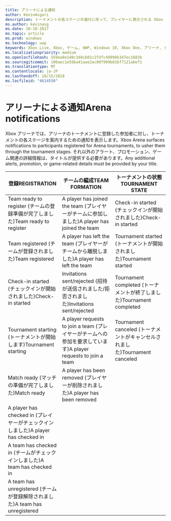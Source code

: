 ```yaml
---
title: アリーナによる通知
author: KevinAsgari
description: トーナメントの各ステージの進行に伴って、プレイヤーに表示される Xbox アリーナの通知について説明します。
ms.author: kevinasg
ms.date: 10-10-2017
ms.topic: article
ms.prod: windows
ms.technology: uwp
keywords: Xbox Live, Xbox, ゲーム, UWP, Windows 10, Xbox One, アリーナ, トーナメント, UX
ms.localizationpriority: medium
ms.openlocfilehash: 559ea8e1d8c3d4cb01c2fdfc49996b347ec1683b
ms.sourcegitcommit: 106aec1e59ba41aae2ac00f909b81bf7121a6ef1
ms.translationtype: MT
ms.contentlocale: ja-JP
ms.lasthandoff: 10/15/2018
ms.locfileid: "4614550"
---
```

# <a name="arena-notifications"></a><span data-ttu-id="3dd17-104">アリーナによる通知</span><span class="sxs-lookup"><span data-stu-id="3dd17-104">Arena notifications</span></span>

<span data-ttu-id="3dd17-105">Xbox アリーナでは、アリーナのトーナメントに登録した参加者に対し、トーナメントの各ステージを案内するための通知を表示します。</span><span class="sxs-lookup"><span data-stu-id="3dd17-105">Xbox Arena surfaces notifications to participants registered for Arena tournaments, to usher them through the tournament stages.</span></span> <span data-ttu-id="3dd17-106">それ以外のアラート、プロモーション、ゲーム関連の詳細情報は、タイトルが提供する必要があります。</span><span class="sxs-lookup"><span data-stu-id="3dd17-106">Any additional alerts, promotion, or game-related details must be provided by your title.</span></span>

<span data-ttu-id="3dd17-107">登録</span><span class="sxs-lookup"><span data-stu-id="3dd17-107">REGISTRATION</span></span> | <span data-ttu-id="3dd17-108">チームの編成</span><span class="sxs-lookup"><span data-stu-id="3dd17-108">TEAM FORMATION</span></span> | <span data-ttu-id="3dd17-109">トーナメントの状態</span><span class="sxs-lookup"><span data-stu-id="3dd17-109">TOURNAMENT STATE</span></span>
--- | --- | ---
<span data-ttu-id="3dd17-110">Team ready to register (チームの登録準備が完了しました)</span><span class="sxs-lookup"><span data-stu-id="3dd17-110">Team ready to register</span></span> | <span data-ttu-id="3dd17-111">A player has joined the team (プレイヤーがチームに参加しました)</span><span class="sxs-lookup"><span data-stu-id="3dd17-111">A player has joined the team</span></span> | <span data-ttu-id="3dd17-112">Check-in started (チェックインが開始されました)</span><span class="sxs-lookup"><span data-stu-id="3dd17-112">Check-in started</span></span>
<span data-ttu-id="3dd17-113">Team registered (チームが登録されました)</span><span class="sxs-lookup"><span data-stu-id="3dd17-113">Team registered</span></span> | <span data-ttu-id="3dd17-114">A player has left the team (プレイヤーがチームから離脱しました)</span><span class="sxs-lookup"><span data-stu-id="3dd17-114">A player has left the team</span></span> | <span data-ttu-id="3dd17-115">Tournament started (トーナメントが開始されました)</span><span class="sxs-lookup"><span data-stu-id="3dd17-115">Tournament started</span></span>
<span data-ttu-id="3dd17-116">Check-in started (チェックインが開始されました)</span><span class="sxs-lookup"><span data-stu-id="3dd17-116">Check-in started</span></span> | <span data-ttu-id="3dd17-117">Invitations sent/rejected (招待が送信されました/拒否されました)</span><span class="sxs-lookup"><span data-stu-id="3dd17-117">Invitations sent/rejected</span></span> | <span data-ttu-id="3dd17-118">Tournament completed (トーナメントが終了しました)</span><span class="sxs-lookup"><span data-stu-id="3dd17-118">Tournament completed</span></span>
<span data-ttu-id="3dd17-119">Tournament starting (トーナメントが開始します)</span><span class="sxs-lookup"><span data-stu-id="3dd17-119">Tournament starting</span></span> | <span data-ttu-id="3dd17-120">A player requests to join a team (プレイヤーがチームへの参加を要求しています)</span><span class="sxs-lookup"><span data-stu-id="3dd17-120">A player requests to join a team</span></span> | <span data-ttu-id="3dd17-121">Tournament canceled (トーナメントがキャンセルされました)</span><span class="sxs-lookup"><span data-stu-id="3dd17-121">Tournament canceled</span></span>
<span data-ttu-id="3dd17-122">Match ready (マッチの準備が完了しました)</span><span class="sxs-lookup"><span data-stu-id="3dd17-122">Match ready</span></span> | <span data-ttu-id="3dd17-123">A player has been removed (プレイヤーが削除されました)</span><span class="sxs-lookup"><span data-stu-id="3dd17-123">A player has been removed</span></span> |
<span data-ttu-id="3dd17-124">A player has checked in (プレイヤーがチェックインしました)</span><span class="sxs-lookup"><span data-stu-id="3dd17-124">A player has checked in</span></span> | |
<span data-ttu-id="3dd17-125">A team has checked in (チームがチェックインしました)</span><span class="sxs-lookup"><span data-stu-id="3dd17-125">A team has checked in</span></span> | |
<span data-ttu-id="3dd17-126">A team has unregistered (チームが登録解除されました)</span><span class="sxs-lookup"><span data-stu-id="3dd17-126">A team has unregistered</span></span> | |
